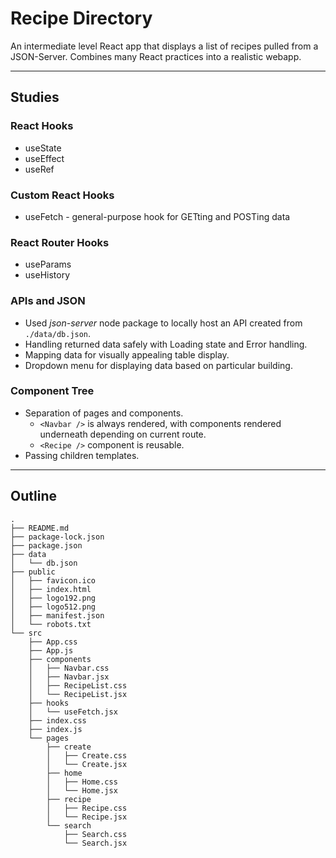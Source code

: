 # Recipe Directory

An intermediate level React app that displays a list of recipes pulled from a JSON-Server. Combines many React practices into a realistic webapp.

---

## Studies

### React Hooks

- useState
- useEffect
- useRef

### Custom React Hooks

- useFetch - general-purpose hook for GETting and POSTing data

### React Router Hooks

- useParams
- useHistory

### APIs and JSON

- Used _json-server_ node package to locally host an API created from `./data/db.json`.
- Handling returned data safely with Loading state and Error handling.
- Mapping data for visually appealing table display.
- Dropdown menu for displaying data based on particular building.

### Component Tree

- Separation of pages and components.
  - `<Navbar />` is always rendered, with components rendered underneath depending on current route.
  - `<Recipe />` component is reusable.
- Passing children templates.

---

## Outline

```
.
├── README.md
├── package-lock.json
├── package.json
├── data
│   └── db.json
├── public
│   ├── favicon.ico
│   ├── index.html
│   ├── logo192.png
│   ├── logo512.png
│   ├── manifest.json
│   └── robots.txt
└── src
    ├── App.css
    ├── App.js
    ├── components
    │   ├── Navbar.css
    │   ├── Navbar.jsx
    │   ├── RecipeList.css
    │   └── RecipeList.jsx
    ├── hooks
    │   └── useFetch.jsx
    ├── index.css
    ├── index.js
    └── pages
        ├── create
        │   ├── Create.css
        │   └── Create.jsx
        ├── home
        │   ├── Home.css
        │   └── Home.jsx
        ├── recipe
        │   ├── Recipe.css
        │   └── Recipe.jsx
        └── search
            ├── Search.css
            └── Search.jsx

```
